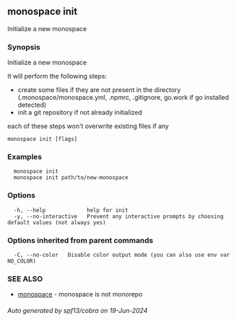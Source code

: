 ## monospace init

Initialize a new monospace

### Synopsis

Initialize a new monospace

It will perform the following steps:
- create some files if they are not present in the directory
  (.monospace/monospace.yml, .npmrc, .gitignore, go.work if go installed detected)
- init a git repository if not already initialized

each of these steps won't overwrite existing files if any

```
monospace init [flags]
```

### Examples

```
  monospace init
  monospace init path/to/new-monospace
```

### Options

```
  -h, --help             help for init
  -y, --no-interactive   Prevent any interactive prompts by choosing default values (not always yes)
```

### Options inherited from parent commands

```
  -C, --no-color   Disable color output mode (you can also use env var NO_COLOR)
```

### SEE ALSO

* [monospace](monospace.md)	 - monospace is not monorepo

###### Auto generated by spf13/cobra on 19-Jun-2024
